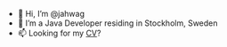 - 👋 Hi, I’m @jahwag
- 👀 I’m a Java Developer residing in Stockholm, Sweden
- 📫 Looking for my [CV](https://github.com/jahwag/cv)?
